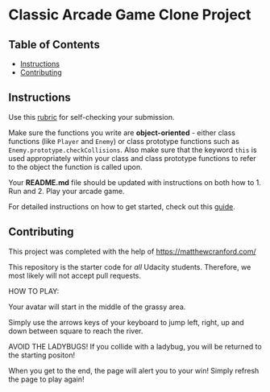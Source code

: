 # Classic Arcade Game Clone Project

## Table of Contents

- [Instructions](#instructions)
- [Contributing](#contributing)

## Instructions

Use this [rubric](https://review.udacity.com/#!/rubrics/15/view) for self-checking your submission.

Make sure the functions you write are **object-oriented** - either class functions (like `Player` and `Enemy`) or class prototype functions such as `Enemy.prototype.checkCollisions`. Also make sure that the keyword `this` is used appropriately within your class and class prototype functions to refer to the object the function is called upon.

Your **README.md** file should be updated with instructions on both how to 1. Run and 2. Play your arcade game.

For detailed instructions on how to get started, check out this [guide](https://docs.google.com/document/d/1v01aScPjSWCCWQLIpFqvg3-vXLH2e8_SZQKC8jNO0Dc/pub?embedded=true).

## Contributing 

This project was completed with the help of https://matthewcranford.com/

This repository is the starter code for _all_ Udacity students. Therefore, we most likely will not accept pull requests.

HOW TO PLAY:

Your avatar will start in the middle of the grassy area.

Simply use the arrows keys of your keyboard to jump left, right, up and down between square to reach the river.

AVOID THE LADYBUGS!  If you collide with a ladybug, you will be returned to the starting positon!

When you get to the end, the page will alert you to your win! Simply refresh the page to play again!